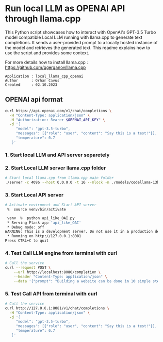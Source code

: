 # Run local LLM as OPENAI API through llama.cpp
This Python script showcases how to interact with OpenAI's GPT-3.5 Turbo model compatible Local LLM running with llama.cpp to generate text completions. It sends a user-provided prompt to a locally hosted instance of the model and retrieves the generated text. This readme explains how to use the script and provides some context.


For more details how to install llama.cpp : https://github.com/ggerganov/llama.cpp

```text
Application : local_llama_cpp_openai
Author      : Orhan Cavus
Created     : 02.10.2023
```

## OPENAI api format

```bash
curl https://api.openai.com/v1/chat/completions \
  -H "Content-Type: application/json" \
  -H "Authorization: Bearer $OPENAI_API_KEY" \
  -d '{
     "model": "gpt-3.5-turbo",
     "messages": [{"role": "user", "content": "Say this is a test!"}],
     "temperature": 0.7
   }'
```

### 1. Start local LLM and API server separetely


### 2. Start Local LLM server llama.cpp folder

```bash
# Start local llama.cpp from llama.cpp main folder
./server -c 4096 --host 0.0.0.0 -t 16 --mlock -m ./models/codellama-13b-instruct.Q4_K_M.gguf
```

### 3. Start Local API server

```bash
# Activate enviroment and Start API server
 %  source venv/bin/activate

 venv  %  python api_like_OAI.py
 * Serving Flask app 'api_like_OAI'
 * Debug mode: off
WARNING: This is a development server. Do not use it in a production deployment. Use a production WSGI server instead.
 * Running on http://127.0.0.1:8081
Press CTRL+C to quit
```

### 4. Test Call LLM engine from terminal with curl

```bash
# Call the service
curl --request POST \
    --url http://localhost:8080/completion \
    --header "Content-Type: application/json" \
    --data '{"prompt": "Building a website can be done in 10 simple steps:","n_predict": 128}' | jq '.content' | while IFS= read -r line; do echo -e "$line"; done
```

### 5. Test Call API from terminal with curl

```bash
# Call the service
curl http://127.0.0.1:8081/v1/chat/completions \
  -H "Content-Type: application/json" \
  -d '{
     "model": "gpt-3.5-turbo",
     "messages": [{"role": "user", "content": "Say this is a test!"}],
     "temperature": 0.7
   }' 

```

